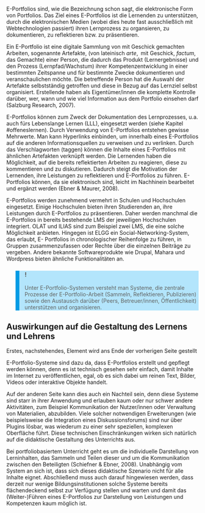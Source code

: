 <!-- filename: 04_E-Portfolio-Systeme.md -->
<!-- title: E-Portfolio-Systeme -->

E-Portfolios sind, wie die Bezeichnung schon sagt, die elektronische Form von Portfolios. Das Ziel eines E-Portfolios ist die Lernenden zu unterstützen, durch die elektronischen Medien (wobei dies heute fast ausschließlich mit Webtechnologien passiert) ihren Lernprozess zu organsieren, zu dokumentieren, zu reflektieren bzw. zu präsentieren.

Ein E-Portfolio ist eine digitale Sammlung von mit Geschick gemachten Arbeiten, sogenannte Artefakte, (von lateinisch *arte*, mit Geschick, *factum*, das Gemachte) einer Person, die dadurch das Produkt (Lernergebnisse) und den Prozess (Lernpfad/Wachstum) ihrer Kompetenzentwicklung in einer bestimmten Zeitspanne und für bestimmte Zwecke dokumentieren und veranschaulichen möchte. Die betreffende Person hat die Auswahl der Artefakte selbstständig getroffen und diese in Bezug auf das Lernziel selbst organisiert. Erstellende haben als Eigentümer/innen die komplette Kontrolle darüber, wer, wann und wie viel Information aus dem Portfolio einsehen darf (Salzburg Research, 2007).

E-Portfolios können zum Zweck der Dokumentation des Lernprozesses, u.a. auch fürs Lebenslange Lernen (LLL), eingesetzt werden (siehe Kapitel #offeneslernen). Durch Verwendung von E-Portfolios entstehen gewisse Mehrwerte. Man kann Hyperlinks einbinden, um innerhalb eines E-Portfolios auf die anderen Informationsquellen zu verweisen und zu verlinken. Durch das Verschlagworten (taggen) können die Inhalte eines E-Portfolios mit ähnlichen Artefakten verknüpft werden. Die Lernenden haben die Möglichkeit, auf die bereits reflektierten Arbeiten zu reagieren, diese zu kommentieren und zu diskutieren. Dadurch steigt die Motivation der Lernenden, ihre Leistungen zu reflektieren und E-Portfolios zu führen. E- Portfolios können, da sie elektronisch sind, leicht im Nachhinein bearbeitet und ergänzt werden (Ebner & Maurer, 2008).

E-Portfolios werden zunehmend vermehrt in Schulen und Hochschulen eingesetzt. Einige Hochschulen bieten ihren Studierenden an, ihre Leistungen durch E-Portfolios zu präsentieren. Daher werden manchmal die E-Portfolios in bereits bestehende LMS der jeweiligen Hochschulen integriert. OLAT und ILIAS sind zum Beispiel zwei LMS, die eine solche Möglichkeit anbieten. Hingegen ist ELGG ein Social-Networking-System, das erlaubt, E- Portfolios in chronologischer Reihenfolge zu führen, in Gruppen zusammenzufassen oder Rechte über die einzelnen Beiträge zu vergeben. Andere bekannte Softwareprodukte wie Drupal, Mahara und Wordpress bieten ähnliche Funktionalitäten an.

<blockquote style="background: #B3E5FC; border-left: 10px solid #039BE5">

### !

Unter E-Portfolio-Systemen versteht man Systeme, die zentrale Prozesse der E-Portfolio-Arbeit (Sammeln, Reflektieren, Publizieren) sowie den Austausch darüber (Peers, Betreuer/innen, Öffentlichkeit) unterstützen und organisieren.

</blockquote>

## Auswirkungen auf die Gestaltung des Lernens und Lehrens

Erstes, nachstehendes, Element wird ans Ende der vorherigen Seite gestellt

E-Portfolio-Systeme sind dazu da, dass E-Portfolios erstellt und gepflegt werden können, denn es ist technisch gesehen sehr einfach, damit Inhalte im Internet zu veröffentlichen, egal, ob es sich dabei um reinen Text, Bilder, Videos oder interaktive Objekte handelt.

Auf der anderen Seite kann dies auch ein Nachteil sein, denn diese Systeme sind starr in ihrer Anwendung und erlauben kaum oder nur schwer andere Aktivitäten, zum Beispiel Kommunikation der Nutzer/innen oder Verwaltung von Materialien, abzubilden. Viele solcher notwendigen Erweiterungen (wie beispielsweise die Integration eines Diskussionsforums) sind nur über Plugins lösbar, was wiederum zu einer sehr speziellen, komplexen Oberfläche führt. Diese technischen Einschränkungen wirken sich natürlich auf die didaktische Gestaltung des Unterrichts aus.

Bei portfoliobasiertem Unterricht geht es um die individuelle Darstellung von Lerninhalten, das Sammeln und Teilen dieser und um die Kommunikation zwischen den Beteiligten (Schiefner & Ebner, 2008). Unabhängig vom System an sich ist, dass sich dieses didaktische Szenario nicht für alle Inhalte eignet. Abschließend muss auch darauf hingewiesen werden, dass derzeit nur wenige Bildungsinstitutionen solche Systeme bereits flächendeckend selbst zur Verfügung stellen und warten und damit das (Weiter-)Führen eines E-Portfolios zur Darstellung von Leistungen und Kompetenzen kaum möglich ist.
